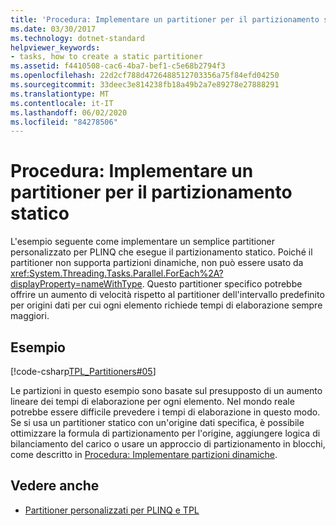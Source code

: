 ```yaml
---
title: 'Procedura: Implementare un partitioner per il partizionamento statico'
ms.date: 03/30/2017
ms.technology: dotnet-standard
helpviewer_keywords:
- tasks, how to create a static partitioner
ms.assetid: f4410508-cac6-4ba7-bef1-c5e68b2794f3
ms.openlocfilehash: 22d2cf788d4726488512703356a75f84efd04250
ms.sourcegitcommit: 33deec3e814238fb18a49b2a7e89278e27888291
ms.translationtype: MT
ms.contentlocale: it-IT
ms.lasthandoff: 06/02/2020
ms.locfileid: "84278506"
---
```

# <a name="how-to-implement-a-partitioner-for-static-partitioning"></a>Procedura: Implementare un partitioner per il partizionamento statico
L'esempio seguente come implementare un semplice partitioner personalizzato per PLINQ che esegue il partizionamento statico. Poiché il partitioner non supporta partizioni dinamiche, non può essere usato da <xref:System.Threading.Tasks.Parallel.ForEach%2A?displayProperty=nameWithType>. Questo partitioner specifico potrebbe offrire un aumento di velocità rispetto al partitioner dell'intervallo predefinito per origini dati per cui ogni elemento richiede tempi di elaborazione sempre maggiori.  
  
## <a name="example"></a>Esempio  
 [!code-csharp[TPL_Partitioners#05](../../../samples/snippets/csharp/VS_Snippets_Misc/tpl_partitioners/cs/partitioners.cs#05)]  
  
 Le partizioni in questo esempio sono basate sul presupposto di un aumento lineare dei tempi di elaborazione per ogni elemento. Nel mondo reale potrebbe essere difficile prevedere i tempi di elaborazione in questo modo. Se si usa un partitioner statico con un'origine dati specifica, è possibile ottimizzare la formula di partizionamento per l'origine, aggiungere logica di bilanciamento del carico o usare un approccio di partizionamento in blocchi, come descritto in [Procedura: Implementare partizioni dinamiche](how-to-implement-dynamic-partitions.md).  
  
## <a name="see-also"></a>Vedere anche

- [Partitioner personalizzati per PLINQ e TPL](custom-partitioners-for-plinq-and-tpl.md)
